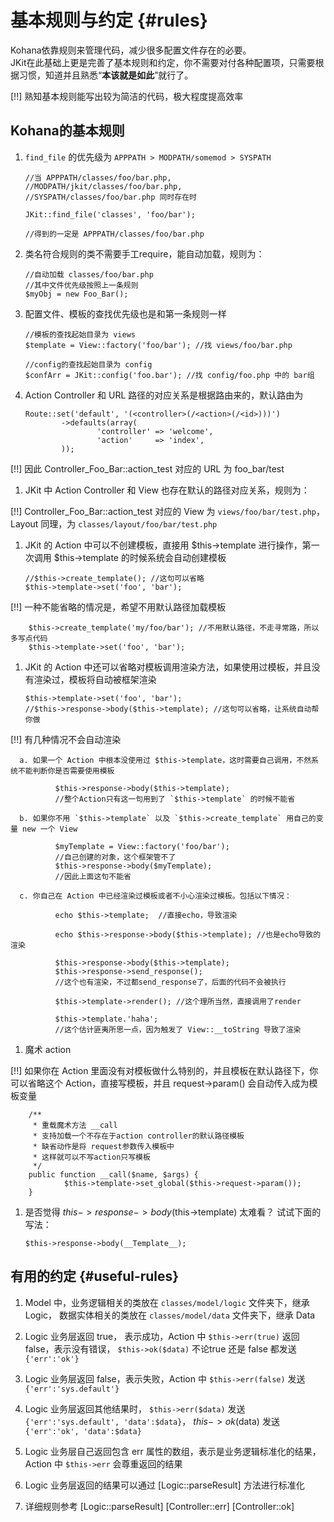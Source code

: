 # 基本规则与约定 {#rules}

 Kohana依靠规则来管理代码，减少很多配置文件存在的必要。  
 JKit在此基础上更是完善了基本规则和约定，你不需要对付各种配置项，只需要根据习惯，知道并且熟悉“__本该就是如此__”就行了。

[!!] 熟知基本规则能写出较为简洁的代码，极大程度提高效率

## Kohana的基本规则

 1. `find_file` 的优先级为 `APPPATH > MODPATH/somemod > SYSPATH`

        //当 APPPATH/classes/foo/bar.php, 
        //MODPATH/jkit/classes/foo/bar.php, 
        //SYSPATH/classes/foo/bar.php 同时存在时
        
        JKit::find_file('classes', 'foo/bar'); 
        
        //得到的一定是 APPPATH/classes/foo/bar.php

 1. 类名符合规则的类不需要手工require，能自动加载，规则为：

        //自动加载 classes/foo/bar.php
        //其中文件优先级按照上一条规则
        $myObj = new Foo_Bar();

 1. 配置文件、模板的查找优先级也是和第一条规则一样

        //模板的查找起始目录为 views
        $template = View::factory('foo/bar'); //找 views/foo/bar.php

        //config的查找起始目录为 config
        $confArr = JKit::config('foo.bar'); //找 config/foo.php 中的 bar组

 1. Action Controller 和 URL 路径的对应关系是根据路由来的，默认路由为

        Route::set('default', '(<controller>(/<action>(/<id>)))')
                ->defaults(array(
                        'controller' => 'welcome',
                        'action'     => 'index',
                ));

 [!!] 因此 Controller_Foo_Bar::action_test 对应的 URL 为 foo_bar/test

 1. JKit 中 Action Controller 和 View 也存在默认的路径对应关系，规则为：

 [!!] Controller_Foo_Bar::action_test 对应的 View 为 `views/foo/bar/test.php`， Layout 同理，为 `classes/layout/foo/bar/test.php`

 1. JKit 的 Action 中可以不创建模板，直接用 $this->template 进行操作，第一次调用 $this->template 的时候系统会自动创建模板

        //$this->create_template(); //这句可以省略
        $this->template->set('foo', 'bar');

 [!!] 一种不能省略的情况是，希望不用默认路径加载模板

        $this->create_template('my/foo/bar'); //不用默认路径，不走寻常路，所以多写点代码
        $this->template->set('foo', 'bar');

 1. JKit 的 Action 中还可以省略对模板调用渲染方法，如果使用过模板，并且没有渲染过，模板将自动被框架渲染

        $this->template->set('foo', 'bar');
        //$this->response->body($this->template); //这句可以省略，让系统自动帮你做

 [!!] 有几种情况不会自动渲染

      a. 如果一个 Action 中根本没使用过 $this->template，这时需要自己调用，不然系统不能判断你是否需要使用模板

              $this->response->body($this->template); 
              //整个Action只有这一句用到了 `$this->template` 的时候不能省

      b. 如果你不用 `$this->template` 以及 `$this->create_template` 用自己的变量 new 一个 View

              $myTemplate = View::factory('foo/bar');
              //自己创建的对象，这个框架管不了
              $this->response->body($myTemplate);
              //因此上面这句不能省

      c. 你自己在 Action 中已经渲染过模板或者不小心渲染过模板。包括以下情况：

              echo $this->template;  //直接echo，导致渲染

              echo $this->response->body($this->template); //也是echo导致的渲染

              $this->response->body($this->template); 
              $this->response->send_response();                
              //这个也有渲染，不过都send_response了，后面的代码不会被执行

              $this->template->render(); //这个理所当然，直接调用了render

              $this->template.'haha'; 
              //这个估计匪夷所思一点，因为触发了 View::__toString 导致了渲染


 1. 魔术 action
	
 [!!] 如果你在 Action 里面没有对模板做什么特别的，并且模板在默认路径下，你可以省略这个 Action，直接写模板，并且 request->param() 会自动传入成为模板变量
	
        /**
         * 重载魔术方法 __call
         * 支持加载一个不存在于action controller的默认路径模板
         * 缺省动作是将 request参数传入模板中
         * 这样就可以不写action只写模板
         */	
        public function __call($name, $args) {
                $this->template->set_global($this->request->param());
        }

 1. 是否觉得 $this->response->body($this->template) 太难看？ 试试下面的写法：

        $this->response->body(__Template__);


## 有用的约定 {#useful-rules}

 1. Model 中，业务逻辑相关的类放在 `classes/model/logic` 文件夹下，继承 Logic， 数据实体相关的类放在 `classes/model/data` 文件夹下，继承 Data

 1. Logic 业务层返回 true， 表示成功，Action 中 `$this->err(true)` 返回 false，表示没有错误， `$this->ok($data)` 不论true 还是 false 都发送 `{'err':'ok'}`

 1. Logic 业务层返回 false，表示失败，Action 中 `$this->err(false)` 发送 `{'err':'sys.default'}` 

 1. Logic 业务层返回其他结果时， `$this->err($data)` 发送 `{'err':'sys.default', 'data':$data}`， $this->ok($data) 发送 `{'err':'ok', 'data':$data}`

 1. Logic 业务层自己返回包含 err 属性的数组，表示是业务逻辑标准化的结果，Action 中 `$this->err` 会尊重返回的结果

 1. Logic 业务层返回的结果可以通过 [Logic::parseResult] 方法进行标准化

 1. 详细规则参考 [Logic::parseResult] [Controller::err] [Controller::ok]

